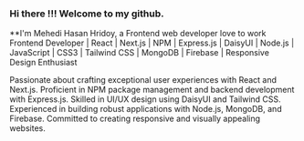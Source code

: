 ### Hi there !!! Welcome to my github.


**I'm Mehedi Hasan Hridoy, a Frontend web developer love to work Frontend Developer | React | Next.js | NPM | Express.js | DaisyUI | Node.js | JavaScript | CSS3 | Tailwind CSS | MongoDB | Firebase | Responsive Design Enthusiast

Passionate about crafting exceptional user experiences with React and Next.js. Proficient in NPM package management and backend development with Express.js. Skilled in UI/UX design using DaisyUI and Tailwind CSS. Experienced in building robust applications with Node.js, MongoDB, and Firebase. Committed to creating responsive and visually appealing websites.

<!--
**Mehedi001/Mehedi001** is a ✨ _special_ ✨ repository because its `README.md` (this file) appears on your GitHub profile.

Here are some ideas to get you started:

- 🔭 I’m currently working on ...
- 🌱 I’m currently learning ...
- 👯 I’m looking to collaborate on ...
- 🤔 I’m looking for help with ...
- 💬 Ask me about ...
- 📫 How to reach me: ...
- 😄 Pronouns: ...
- ⚡ Fun fact: ...
-->
